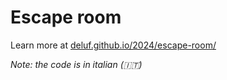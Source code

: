 # Escape room

Learn more at [deluf.github.io/2024/escape-room/](https://deluf.github.io/2024/escape-room/)

*Note: the code is in italian (🇮🇹)*
